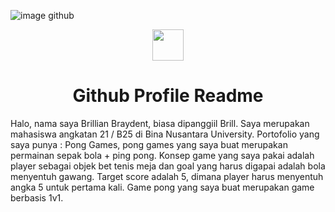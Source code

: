 ![image github](https://github.com/brillbray/GamesPortofolios/assets/127038837/967ebd66-3ed8-4c0f-ba7a-b8344447e0e2)


<p align="center">
<img src="https://github.com/brillbray/GamesPortofolios/assets/127038837/5c3ee682-cd6d-45c5-9202-f2e872026fdc"  align="center" height="50"/>
</p>

<h1 align="center">Github Profile Readme</h1>

<p align="center">

Halo, nama saya Brillian Braydent, biasa dipanggiil Brill. Saya merupakan mahasiswa angkatan 21 / B25 di Bina Nusantara University. 
Portofolio yang saya punya :
Pong Games, pong games yang saya buat merupakan permainan sepak bola + ping pong. Konsep game yang saya pakai adalah player sebagai objek bet tenis meja dan goal yang harus digapai adalah bola menyentuh gawang. Target score adalah 5, dimana player harus menyentuh angka 5 untuk pertama kali. Game pong yang saya buat merupakan game berbasis 1v1.
</p>
